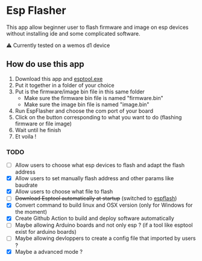 # Esp Flasher

This app allow beginner user to flash firmware and image on esp devices without installing ide and some complicated software.

:warning: Currently tested on a wemos d1 device

## How do use this app

1. Download this app and [esptool.exe](https://github.com/espressif/esptool/releases)
2. Put it together in a folder of your choice
3. Put is the firmware/image bin file in this same folder
   - Make sure the firmware bin file is named "firmware.bin"
   - Make sure the image bin file is named "image.bin"
4. Run EspFlasher and choose the com port of your board
5. Click on the button corresponding to what you want to do (flashing firmware or file image)
6. Wait until he finish
7. Et voila !

### TODO

- [ ] Allow users to choose what esp devices to flash and adapt the flash address
- [x] Allow users to set manually flash address and other params like baudrate
- [x] Allow users to choose what file to flash
- [ ] ~~Download Esptool automatically at startup~~ (switched to [espflash](https://github.com/esp-rs/espflash))
- [x] Convert command to build linux and OSX version (only for Windows for the moment)
- [x] Create Github Action to build and deploy software automatically
- [ ] Maybe allowing Arduino boards and not only esp ? (if a tool like esptool exist for arduino boards)
- [ ] Maybe allowing devloppers to create a config file that imported by users ?
- [x] Maybe a advanced mode ?

